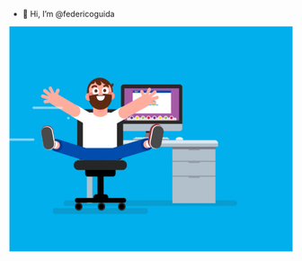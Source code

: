 - 👋 Hi, I’m @federicoguida
<img align="right" alt="GIF" src="https://github.com/federicoguida/federicoguida/blob/488cd4b38730c037acdc4f5c251dd26d409fb10e/20ed06db283022697f34602fdba35ae3.gif" width="600" height="400" />
